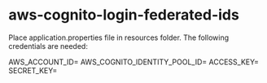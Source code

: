 # aws-cognito-login-federated-ids

Place application.properties file in resources folder. The following credentials are needed:

AWS_ACCOUNT_ID= 
AWS_COGNITO_IDENTITY_POOL_ID=
ACCESS_KEY=
SECRET_KEY=
